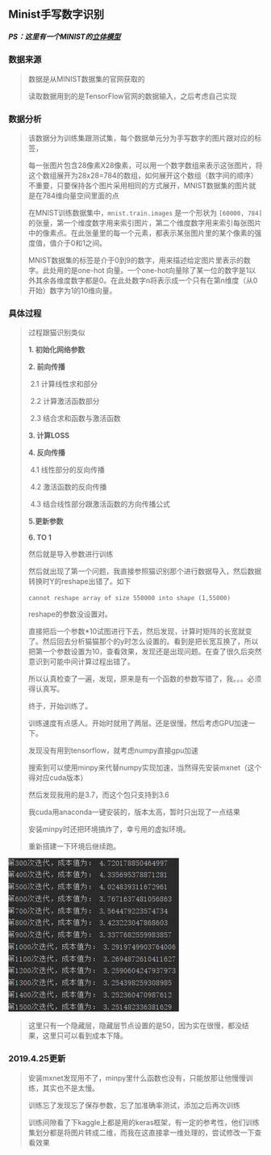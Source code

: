 ## Minist手写数字识别

##### PS：这里有一个MINIST的[立体模型](<http://scs.ryerson.ca/~aharley/vis/conv/>)

### 数据来源

> 数据是从MINIST数据集的官网获取的
>
> 读取数据用到的是TensorFlow官网的数据输入，之后考虑自己实现

### 数据分析

> 该数据分为训练集跟测试集，每个数据单元分为手写数字的图片跟对应的标签，
>
> 每一张图片包含28像素X28像素，可以用一个数字数组来表示这张图片，将这个数组展开为28x28=784的数组，如何展开这个数组（数字间的顺序）不重要，只要保持各个图片采用相同的方式展开，MNIST数据集的图片就是在784维向量空间里面的点
>
> 在MNIST训练数据集中，`mnist.train.images` 是一个形状为 `[60000, 784]` 的张量，第一个维度数字用来索引图片，第二个维度数字用来索引每张图片中的像素点。在此张量里的每一个元素，都表示某张图片里的某个像素的强度值，值介于0和1之间。
>
> MNIST数据集的标签是介于0到9的数字，用来描述给定图片里表示的数字。此处用的是one-hot 向量。一个one-hot向量除了某一位的数字是1以外其余各维度数字都是0。在此处数字n将表示成一个只有在第n维度（从0开始）数字为1的10维向量。

### 具体过程

> 过程跟猫识别类似
>
> **1. 初始化网络参数**
>
> **2. 前向传播**
>
> ​	2.1 计算线性求和部分
>
> ​	2.2 计算激活函数部分
>
> ​	2.3 结合求和函数与激活函数
>
> **3. 计算LOSS**
>
> **4. 反向传播**
>
> ​	4.1 线性部分的反向传播
>
> ​	4.2 激活函数的反向传播
>
> ​	4.3 结合线性部分跟激活函数的方向传播公式
>
> **5.更新参数**
>
> **6. TO 1**
>
> 然后就是导入参数进行训练
>
> 然后就出现了第一个问题，我直接参照猫识别那个进行数据导入，然后数据转换时Y的reshape出错了。如下
>
> `cannot reshape array of size 550000 into shape (1,55000)`
>
> reshape的参数没设置对。
>
> 直接把后一个参数*10试图进行下去，然后发现，计算时矩阵的长宽就变了。然后回去分析猫猫那个的y时怎么设置的。看到是把长宽互换了，所以把第一个参数设置为10，查看效果，发现还是出现问题。在查了很久后突然意识到可能中间计算过程出错了。
>
> 所以认真检查了一遍，发现，原来是有一个函数的参数写错了，我。。。必须得认真写。
>
> 终于，开始训练了。
>
> 训练速度有点感人。开始时就用了两层。还是很慢。然后考虑GPU加速一下。
>
> 发现没有用到tensorflow，就考虑numpy直接gpu加速
>
> 搜索到可以使用minpy来代替numpy实现加速，当然得先安装mxnet（这个得对应cuda版本）
>
> 然后发现我用的是3.7，而这个包只支持到3.6
>
> 我cuda用anaconda一键安装的，版本太高，暂时只出现了一点结果
>
> 安装minpy时还把环境搞炸了，幸亏用的虚拟环境。
>
> 重新搭建一下环境后继续跑。



![1](1.png)

> 这里只有一个隐藏层，隐藏层节点设置的是50，因为实在很慢，都没结果，这里只可以看到成本下降。

### 2019.4.25更新

>  安装mxnet发现用不了，minpy里什么函数也没有，只能放那让他慢慢训练，其实也不是太慢。
>
>  训练忘了发现忘了保存参数，忘了加准确率测试，添加之后再次训练
>
>  训练间隙看了下kaggle上都是用的keras框架，有一定的参考性，他们训练集划分都是将图片转成二维，而我在这直接拿一维处理的，尝试修改一下查看效果


